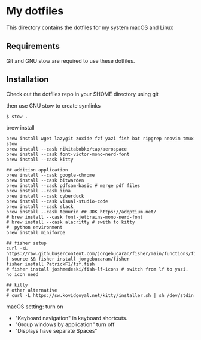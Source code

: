 # My dotfiles

This directory contains the dotfiles for my system macOS and Linux

## Requirements

Git and GNU stow are required to use these dotfiles.

## Installation

Check out the dotfiles repo in your $HOME directory using git


then use GNU stow to create symlinks

```
$ stow .
```

brew install

```
brew install wget lazygit zoxide fzf yazi fish bat ripgrep neovim tmux stow
brew install --cask nikitabobko/tap/aerospace
brew install --cask font-victor-mono-nerd-font
brew install --cask kitty

## addition application
brew install --cask google-chrome
brew install --cask bitwarden
brew install --cask pdfsam-basic # merge pdf files
brew install --cask iina
brew install --cask cyberduck
brew install --cask visual-studio-code
brew install --cask slack
brew install --cask temurin ## JDK https://adoptium.net/
# brew install --cask font-jetbrains-mono-nerd-font
# brew install --cask alacritty # swith to kitty
#  python environment
brew install miniforge

## fisher setup
curl -sL https://raw.githubusercontent.com/jorgebucaran/fisher/main/functions/fisher.fish | source && fisher install jorgebucaran/fisher
fisher install PatrickF1/fzf.fish
# fisher install joshmedeski/fish-lf-icons # switch from lf to yazi. no icon need

## kitty
# other alternative
# curl -L https://sw.kovidgoyal.net/kitty/installer.sh | sh /dev/stdin
```

macOS setting:
turn on
- "Keyboard navigation" in keyboard shortcuts.
- "Group windows by application"
turn off
- "Displays have separate Spaces"
